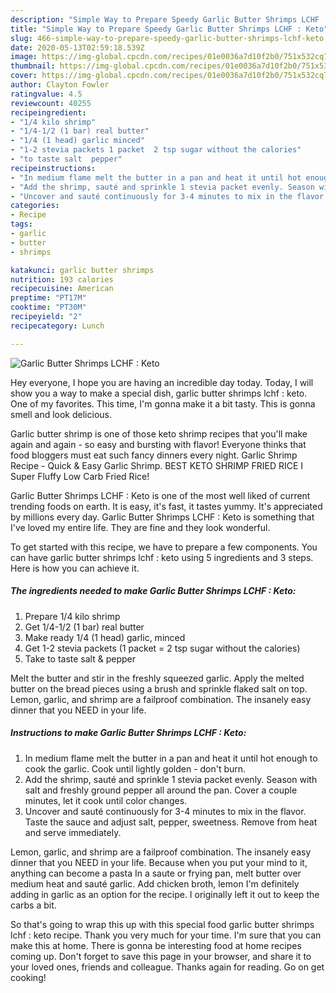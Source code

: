 ```yaml
---
description: "Simple Way to Prepare Speedy Garlic Butter Shrimps LCHF : Keto"
title: "Simple Way to Prepare Speedy Garlic Butter Shrimps LCHF : Keto"
slug: 466-simple-way-to-prepare-speedy-garlic-butter-shrimps-lchf-keto
date: 2020-05-13T02:59:18.539Z
image: https://img-global.cpcdn.com/recipes/01e0036a7d10f2b0/751x532cq70/garlic-butter-shrimps-lchf-keto-recipe-main-photo.jpg
thumbnail: https://img-global.cpcdn.com/recipes/01e0036a7d10f2b0/751x532cq70/garlic-butter-shrimps-lchf-keto-recipe-main-photo.jpg
cover: https://img-global.cpcdn.com/recipes/01e0036a7d10f2b0/751x532cq70/garlic-butter-shrimps-lchf-keto-recipe-main-photo.jpg
author: Clayton Fowler
ratingvalue: 4.5
reviewcount: 40255
recipeingredient:
- "1/4 kilo shrimp"
- "1/4-1/2 (1 bar) real butter"
- "1/4 (1 head) garlic minced"
- "1-2 stevia packets 1 packet  2 tsp sugar without the calories"
- "to taste salt  pepper"
recipeinstructions:
- "In medium flame melt the butter in a pan and heat it until hot enough to cook the garlic. Cook until lightly golden - don&#39;t burn."
- "Add the shrimp, sauté and sprinkle 1 stevia packet evenly. Season with salt and freshly ground pepper all around the pan. Cover a couple minutes, let it cook until color changes."
- "Uncover and sauté continuously for 3-4 minutes to mix in the flavor. Taste the sauce and adjust salt, pepper, sweetness. Remove from heat and serve immediately."
categories:
- Recipe
tags:
- garlic
- butter
- shrimps

katakunci: garlic butter shrimps 
nutrition: 193 calories
recipecuisine: American
preptime: "PT17M"
cooktime: "PT30M"
recipeyield: "2"
recipecategory: Lunch

---
```



![Garlic Butter Shrimps LCHF : Keto](https://img-global.cpcdn.com/recipes/01e0036a7d10f2b0/751x532cq70/garlic-butter-shrimps-lchf-keto-recipe-main-photo.jpg)

Hey everyone, I hope you are having an incredible day today. Today, I will show you a way to make a special dish, garlic butter shrimps lchf : keto. One of my favorites. This time, I'm gonna make it a bit tasty. This is gonna smell and look delicious.

Garlic butter shrimp is one of those keto shrimp recipes that you&#39;ll make again and again - so easy and bursting with flavor! Everyone thinks that food bloggers must eat such fancy dinners every night. Garlic Shrimp Recipe - Quick &amp; Easy Garlic Shrimp. BEST KETO SHRIMP FRIED RICE I Super Fluffy Low Carb Fried Rice!

Garlic Butter Shrimps LCHF : Keto is one of the most well liked of current trending foods on earth. It is easy, it's fast, it tastes yummy. It's appreciated by millions every day. Garlic Butter Shrimps LCHF : Keto is something that I've loved my entire life. They are fine and they look wonderful.


To get started with this recipe, we have to prepare a few components. You can have garlic butter shrimps lchf : keto using 5 ingredients and 3 steps. Here is how you can achieve it.

<!--inarticleads1-->

##### The ingredients needed to make Garlic Butter Shrimps LCHF : Keto:

1. Prepare 1/4 kilo shrimp
1. Get 1/4-1/2 (1 bar) real butter
1. Make ready 1/4 (1 head) garlic, minced
1. Get 1-2 stevia packets (1 packet = 2 tsp sugar without the calories)
1. Take to taste salt &amp; pepper


Melt the butter and stir in the freshly squeezed garlic. Apply the melted butter on the bread pieces using a brush and sprinkle flaked salt on top. Lemon, garlic, and shrimp are a failproof combination. The insanely easy dinner that you NEED in your life. 

<!--inarticleads2-->

##### Instructions to make Garlic Butter Shrimps LCHF : Keto:

1. In medium flame melt the butter in a pan and heat it until hot enough to cook the garlic. Cook until lightly golden - don&#39;t burn.
1. Add the shrimp, sauté and sprinkle 1 stevia packet evenly. Season with salt and freshly ground pepper all around the pan. Cover a couple minutes, let it cook until color changes.
1. Uncover and sauté continuously for 3-4 minutes to mix in the flavor. Taste the sauce and adjust salt, pepper, sweetness. Remove from heat and serve immediately.


Lemon, garlic, and shrimp are a failproof combination. The insanely easy dinner that you NEED in your life. Because when you put your mind to it, anything can become a pasta In a saute or frying pan, melt butter over medium heat and sauté garlic. Add chicken broth, lemon I&#39;m definitely adding in garlic as an option for the recipe. I originally left it out to keep the carbs a bit. 

So that's going to wrap this up with this special food garlic butter shrimps lchf : keto recipe. Thank you very much for your time. I'm sure that you can make this at home. There is gonna be interesting food at home recipes coming up. Don't forget to save this page in your browser, and share it to your loved ones, friends and colleague. Thanks again for reading. Go on get cooking!

